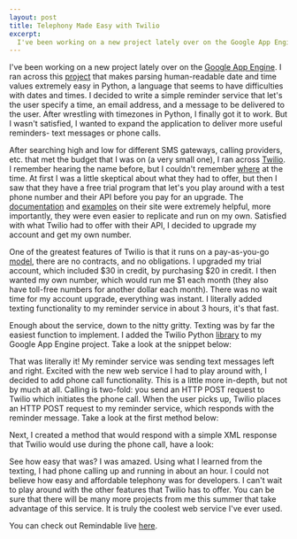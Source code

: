```yaml
--- 
layout: post
title: Telephony Made Easy with Twilio
excerpt:
  I've been working on a new project lately over on the Google App Engine. I ran across this project that makes parsing human-readable date and time values extremely easy in Python, a language that seems to have difficulties with dates and times. I decided to write a simple reminder service that let's the user specify a time, an email address, and a message to be delivered to the user.
---
```

I've been working on a new project lately over on the <a href="http://code.google.com/appengine/" target="_blank">Google App Engine</a>. I ran across this <a href="http://code.google.com/p/parsedatetime/" target="_blank">project</a> that makes parsing human-readable date and time values extremely easy in Python, a language that seems to have difficulties with dates and times. I decided to write a simple reminder service that let's the user specify a time, an email address, and a message to be delivered to the user. After wrestling with timezones in Python, I finally got it to work. But I wasn't satisfied, I wanted to expand the application to deliver more useful reminders- text messages or phone calls.

After searching high and low for different SMS gateways, calling providers, etc. that met the budget that I was on (a very small one), I ran across <a href="http://www.twilio.com/" target="_blank">Twilio</a>. I remember hearing the name before, but I couldn't remember <a href="http://techcrunch.com/2010/02/09/twilio-sms-api/" target="_blank">where</a> at the time. At first I was a little skeptical about what they had to offer, but then I saw that they have a free trial program that let's you play around with a test phone number and their API before you pay for an upgrade. The <a href="http://www.twilio.com/docs/index" target="_blank">documentation</a> and <a href="http://www.twilio.com/docs/howto/" target="_blank">examples</a> on their site were extremely helpful, more importantly, they were even easier to replicate and run on my own. Satisfied with what Twilio had to offer with their API, I decided to upgrade my account and get my own number.

One of the greatest features of Twilio is that it runs on a pay-as-you-go <a href="http://www.twilio.com/pricing-signup" target="_blank">model</a>, there are no contracts, and no obligations. I upgraded my trial account, which included $30 in credit, by purchasing $20 in credit. I then wanted my own number, which would run me $1 each month (they also have toll-free numbers for another dollar each month). There was no wait time for my account upgrade, everything was instant. I literally added texting functionality to my reminder service in about 3 hours, it's that fast.

Enough about the service, down to the nitty gritty. Texting was by far the easiest function to implement. I added the Twilio Python <a href="http://www.twilio.com/docs/libraries/" target="_blank">library</a> to my Google App Engine project. Take a look at the snippet below:

<script src="https://gist.github.com/1273136.js?file=gistfile1.py"></script>

That was literally it! My reminder service was sending text messages left and right. Excited with the new web service I had to play around with, I decided to add phone call functionality. This is a little more in-depth, but not by much at all. Calling is two-fold: you send an HTTP POST request to Twilio which initiates the phone call. When the user picks up, Twilio places an HTTP POST request to my reminder service, which responds with the reminder message. Take a look at the first method below:

<script src="https://gist.github.com/1273138.js?file=gistfile1.py"></script>

Next, I created a method that would respond with a simple XML response that Twilio would use during the phone call, have a look:

<script src="https://gist.github.com/1273141.js?file=gistfile1.py"></script>

See how easy that was? I was amazed. Using what I learned from the texting, I had phone calling up and running in about an hour. I could not believe how easy and affordable telephony was for developers. I can't wait to play around with the other features that Twilio has to offer. You can be sure that there will be many more projects from me this summer that take advantage of this service. It is truly the coolest web service I've ever used.

You can check out Remindable live <a href="http://remindableapp.com/" target="_blank">here</a>.
